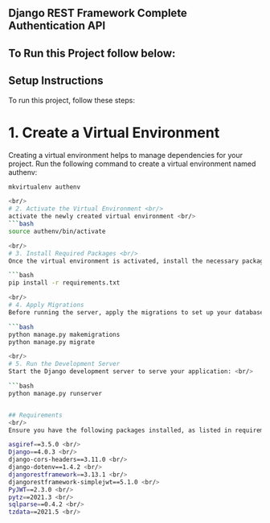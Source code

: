 ## Django REST Framework Complete Authentication API <br/>

## To Run this Project follow below: <br/>

## Setup Instructions
To run this project, follow these steps:

# 1. Create a Virtual Environment <br/>
Creating a virtual environment helps to manage dependencies for your project. Run the following command to create a virtual environment named authenv: <br/>

```bash
mkvirtualenv authenv

<br/>
# 2. Activate the Virtual Environment <br/>
activate the newly created virtual environment <br/>
```bash
source authenv/bin/activate

<br/>
# 3. Install Required Packages <br/>
Once the virtual environment is activated, install the necessary packages listed in requirements.txt: <br/>

```bash
pip install -r requirements.txt

<br/>
# 4. Apply Migrations
Before running the server, apply the migrations to set up your database schema: <br/>

```bash
python manage.py makemigrations
python manage.py migrate

<br/>
# 5. Run the Development Server
Start the Django development server to serve your application: <br/>

```bash
python manage.py runserver


## Requirements
<br/>
Ensure you have the following packages installed, as listed in requirements.txt: <br/>

asgiref==3.5.0 <br/>
Django==4.0.3 <br/>
django-cors-headers==3.11.0 <br/>
django-dotenv==1.4.2 <br/>
djangorestframework==3.13.1 <br/>
djangorestframework-simplejwt==5.1.0 <br/>
PyJWT==2.3.0 <br/>
pytz==2021.3 <br/>
sqlparse==0.4.2 <br/>
tzdata==2021.5 <br/>
